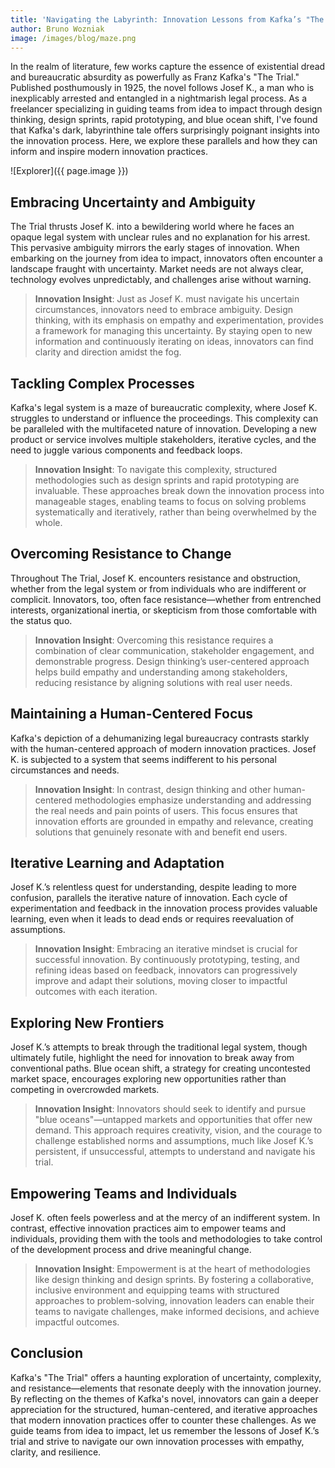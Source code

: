 ```yaml
---
title: 'Navigating the Labyrinth: Innovation Lessons from Kafka’s "The Trial"'
author: Bruno Wozniak
image: /images/blog/maze.png
---
```


In the realm of literature, few works capture the essence of existential dread and bureaucratic absurdity as powerfully as Franz Kafka's "The Trial." Published posthumously in 1925, the novel follows Josef K., a man who is inexplicably arrested and entangled in a nightmarish legal process. As a freelancer specializing in guiding teams from idea to impact through design thinking, design sprints, rapid prototyping, and blue ocean shift, I've found that Kafka's dark, labyrinthine tale offers surprisingly poignant insights into the innovation process. Here, we explore these parallels and how they can inform and inspire modern innovation practices.

![Explorer]({{ page.image }})

<!--more-->

## Embracing Uncertainty and Ambiguity

The Trial thrusts Josef K. into a bewildering world where he faces an opaque legal system with unclear rules and no explanation for his arrest. This pervasive ambiguity mirrors the early stages of innovation. When embarking on the journey from idea to impact, innovators often encounter a landscape fraught with uncertainty. Market needs are not always clear, technology evolves unpredictably, and challenges arise without warning.

> **Innovation Insight**: Just as Josef K. must navigate his uncertain circumstances, innovators need to embrace ambiguity. Design thinking, with its emphasis on empathy and experimentation, provides a framework for managing this uncertainty. By staying open to new information and continuously iterating on ideas, innovators can find clarity and direction amidst the fog.

## Tackling Complex Processes

Kafka's legal system is a maze of bureaucratic complexity, where Josef K. struggles to understand or influence the proceedings. This complexity can be paralleled with the multifaceted nature of innovation. Developing a new product or service involves multiple stakeholders, iterative cycles, and the need to juggle various components and feedback loops.

> **Innovation Insight**: To navigate this complexity, structured methodologies such as design sprints and rapid prototyping are invaluable. These approaches break down the innovation process into manageable stages, enabling teams to focus on solving problems systematically and iteratively, rather than being overwhelmed by the whole.

## Overcoming Resistance to Change

Throughout The Trial, Josef K. encounters resistance and obstruction, whether from the legal system or from individuals who are indifferent or complicit. Innovators, too, often face resistance—whether from entrenched interests, organizational inertia, or skepticism from those comfortable with the status quo.

> **Innovation Insight**: Overcoming this resistance requires a combination of clear communication, stakeholder engagement, and demonstrable progress. Design thinking’s user-centered approach helps build empathy and understanding among stakeholders, reducing resistance by aligning solutions with real user needs.

## Maintaining a Human-Centered Focus

Kafka's depiction of a dehumanizing legal bureaucracy contrasts starkly with the human-centered approach of modern innovation practices. Josef K. is subjected to a system that seems indifferent to his personal circumstances and needs.

> **Innovation Insight**: In contrast, design thinking and other human-centered methodologies emphasize understanding and addressing the real needs and pain points of users. This focus ensures that innovation efforts are grounded in empathy and relevance, creating solutions that genuinely resonate with and benefit end users.

## Iterative Learning and Adaptation

Josef K.’s relentless quest for understanding, despite leading to more confusion, parallels the iterative nature of innovation. Each cycle of experimentation and feedback in the innovation process provides valuable learning, even when it leads to dead ends or requires reevaluation of assumptions.

> **Innovation Insight**: Embracing an iterative mindset is crucial for successful innovation. By continuously prototyping, testing, and refining ideas based on feedback, innovators can progressively improve and adapt their solutions, moving closer to impactful outcomes with each iteration.

## Exploring New Frontiers

Josef K.’s attempts to break through the traditional legal system, though ultimately futile, highlight the need for innovation to break away from conventional paths. Blue ocean shift, a strategy for creating uncontested market space, encourages exploring new opportunities rather than competing in overcrowded markets.

> **Innovation Insight**: Innovators should seek to identify and pursue "blue oceans"—untapped markets and opportunities that offer new demand. This approach requires creativity, vision, and the courage to challenge established norms and assumptions, much like Josef K.’s persistent, if unsuccessful, attempts to understand and navigate his trial.

## Empowering Teams and Individuals

Josef K. often feels powerless and at the mercy of an indifferent system. In contrast, effective innovation practices aim to empower teams and individuals, providing them with the tools and methodologies to take control of the development process and drive meaningful change.

> **Innovation Insight**: Empowerment is at the heart of methodologies like design thinking and design sprints. By fostering a collaborative, inclusive environment and equipping teams with structured approaches to problem-solving, innovation leaders can enable their teams to navigate challenges, make informed decisions, and achieve impactful outcomes.

## Conclusion

Kafka's "The Trial" offers a haunting exploration of uncertainty, complexity, and resistance—elements that resonate deeply with the innovation journey. By reflecting on the themes of Kafka's novel, innovators can gain a deeper appreciation for the structured, human-centered, and iterative approaches that modern innovation practices offer to counter these challenges. As we guide teams from idea to impact, let us remember the lessons of Josef K.’s trial and strive to navigate our own innovation processes with empathy, clarity, and resilience.
